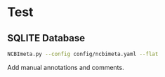 # Test

## SQLITE Database

```bash
NCBImeta.py --config config/ncbimeta.yaml --flat
```

Add manual annotations and comments.
